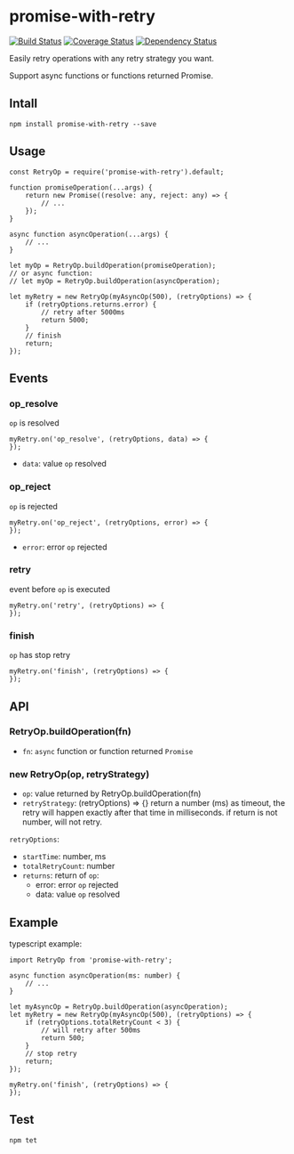 # promise-with-retry

[![Build Status](https://travis-ci.org/Dongss/promise-with-retry.svg?branch=master)](https://travis-ci.org/Dongss/promise-with-retry)
[![Coverage Status](https://coveralls.io/repos/github/Dongss/promise-with-retry/badge.svg?branch=master)](https://coveralls.io/github/Dongss/promise-with-retry?branch=master)
[![Dependency Status](https://dependencyci.com/github/Dongss/promise-with-retry/badge)](https://dependencyci.com/github/Dongss/promise-with-retry)

Easily retry operations with any retry strategy you want.

Support async functions or functions returned Promise.

## Intall

`npm install promise-with-retry --save`

## Usage

```
const RetryOp = require('promise-with-retry').default;

function promiseOperation(...args) {
    return new Promise((resolve: any, reject: any) => {
        // ...
    });
}

async function asyncOperation(...args) {
    // ...
}

let myOp = RetryOp.buildOperation(promiseOperation);
// or async function:
// let myOp = RetryOp.buildOperation(asyncOperation);

let myRetry = new RetryOp(myAsyncOp(500), (retryOptions) => {
    if (retryOptions.returns.error) {
        // retry after 5000ms
        return 5000; 
    }
    // finish
    return;
});
```

## Events

### op_resolve

`op` is resolved

```
myRetry.on('op_resolve', (retryOptions, data) => {
});
```

* `data`: value `op` resolved

### op_reject

`op` is rejected

```
myRetry.on('op_reject', (retryOptions, error) => {
});
```

* `error`: error `op` rejected

### retry

event before `op` is executed

```
myRetry.on('retry', (retryOptions) => {
});

```

### finish

`op` has stop retry

```
myRetry.on('finish', (retryOptions) => {
});
```

## API

### RetryOp.buildOperation(fn)

* `fn`: `async` function or function returned `Promise`

### new RetryOp(op, retryStrategy)

* `op`: value returned by RetryOp.buildOperation(fn)
* `retryStrategy`: (retryOptions) => {} return a number (ms) as timeout, the retry will happen exactly after that time in milliseconds. if return is not number, will not retry.

`retryOptions`: 

* `startTime`: number,  ms
* `totalRetryCount`: number
* `returns`: return of `op`: 
    * error: error `op` rejected
    * data: value `op` resolved

## Example

typescript example:

```
import RetryOp from 'promise-with-retry';

async function asyncOperation(ms: number) {
    // ...
}

let myAsyncOp = RetryOp.buildOperation(asyncOperation);
let myRetry = new RetryOp(myAsyncOp(500), (retryOptions) => {
    if (retryOptions.totalRetryCount < 3) {
        // will retry after 500ms
        return 500;
    }
    // stop retry
    return;
});

myRetry.on('finish', (retryOptions) => {
});

```

## Test

`npm tet` 
